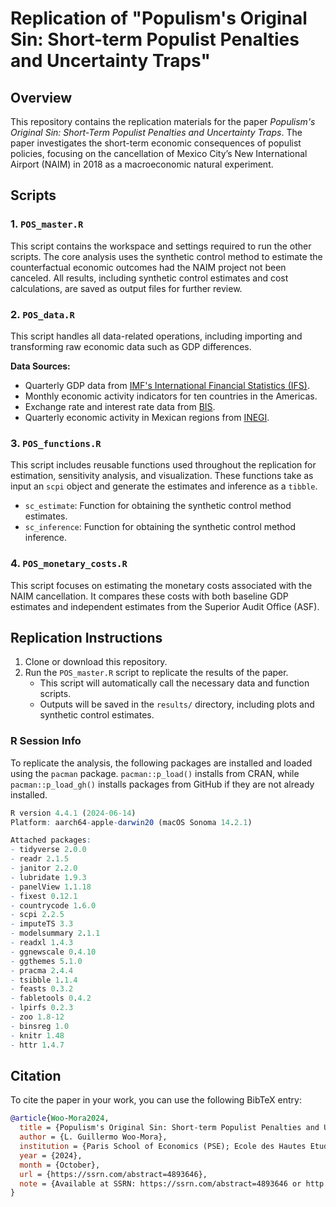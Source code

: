 # Replication of "Populism's Original Sin: Short-term Populist Penalties and Uncertainty Traps"

## Overview
This repository contains the replication materials for the paper _Populism's Original Sin: Short-Term Populist Penalties and Uncertainty Traps_. The paper investigates the short-term economic consequences of populist policies, focusing on the cancellation of Mexico City’s New International Airport (NAIM) in 2018 as a macroeconomic natural experiment. 

## Scripts

### 1. `POS_master.R`
This script contains the workspace and settings required to run the other scripts. The core analysis uses the synthetic control method to estimate the counterfactual economic outcomes had the NAIM project not been canceled. All results, including synthetic control estimates and cost calculations, are saved as output files for further review.

### 2. `POS_data.R`
This script handles all data-related operations, including importing and transforming raw economic data such as GDP differences.

**Data Sources:**
- Quarterly GDP data from [IMF's International Financial Statistics (IFS)](https://data.imf.org/?sk=4c514d48-b6ba-49ed-8ab9-52b0c1a0179b).
- Monthly economic activity indicators for ten countries in the Americas.
- Exchange rate and interest rate data from [BIS](https://data.bis.org/topics/EER).
- Quarterly economic activity in Mexican regions from [INEGI](https://www.inegi.org.mx/temas/itaee/).

### 3. `POS_functions.R`
This script includes reusable functions used throughout the replication for estimation, sensitivity analysis, and visualization. These functions take as input an `scpi` object and generate the estimates and inference as a `tibble`.

- `sc_estimate`: Function for obtaining the synthetic control method estimates.
- `sc_inference`: Function for obtaining the synthetic control method inference.

### 4. `POS_monetary_costs.R`
This script focuses on estimating the monetary costs associated with the NAIM cancellation. It compares these costs with both baseline GDP estimates and independent estimates from the Superior Audit Office (ASF).

## Replication Instructions

1. Clone or download this repository.
2. Run the `POS_master.R` script to replicate the results of the paper.
   - This script will automatically call the necessary data and function scripts.
   - Outputs will be saved in the `results/` directory, including plots and synthetic control estimates.

### R Session Info

To replicate the analysis, the following packages are installed and loaded using the `pacman` package. `pacman::p_load()` installs from CRAN, while `pacman::p_load_gh()` installs packages from GitHub if they are not already installed.

```r
R version 4.4.1 (2024-06-14)
Platform: aarch64-apple-darwin20 (macOS Sonoma 14.2.1)

Attached packages:
- tidyverse 2.0.0
- readr 2.1.5
- janitor 2.2.0
- lubridate 1.9.3
- panelView 1.1.18
- fixest 0.12.1
- countrycode 1.6.0
- scpi 2.2.5
- imputeTS 3.3
- modelsummary 2.1.1
- readxl 1.4.3
- ggnewscale 0.4.10
- ggthemes 5.1.0
- pracma 2.4.4
- tsibble 1.1.4
- feasts 0.3.2
- fabletools 0.4.2
- lpirfs 0.2.3
- zoo 1.8-12
- binsreg 1.0
- knitr 1.48
- httr 1.4.7
```

## Citation
To cite the paper in your work, you can use the following BibTeX entry:

```bibtex
@article{Woo-Mora2024,
  title = {Populism's Original Sin: Short-term Populist Penalties and Uncertainty Traps},
  author = {L. Guillermo Woo-Mora},
  institution = {Paris School of Economics (PSE); Ecole des Hautes Etudes en Sciences Sociales (EHESS)},
  year = {2024},
  month = {October},
  url = {https://ssrn.com/abstract=4893646},
  note = {Available at SSRN: https://ssrn.com/abstract=4893646 or http://dx.doi.org/10.2139/ssrn.4893646}
}
```
